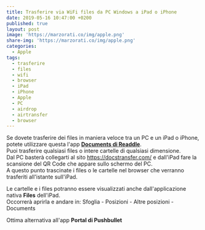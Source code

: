 ```yaml
---
title: Trasferire via WiFi files da PC Windows a iPad o iPhone
date: 2019-05-16 10:47:00 +0200
published: true
layout: post
image: 'https://marzorati.co/img/apple.png'
share-img: 'https://marzorati.co/img/apple.png'
categories:
  - Apple
tags:
  - trasferire
  - files
  - wifi
  - browser
  - iPad
  - iPhone
  - Apple
  - PC
  - airdrop
  - airtransfer
  - browser
---
```

Se dovete trasferire dei files in maniera veloce tra un PC e un iPad o iPhone, potete utilizzare questa l'app **<a href="https://itunes.apple.com/it/app/documents-di-readdle/id364901807?mt=8" target="_blank">Documents di Readdle</a>**.   
Puoi trasferire qualsiasi files o intere cartelle di qualsiasi dimensione.   
Dal PC basterà collegarti al sito <a href="https://docstransfer.com/" target="_blank">https://docstransfer.com/</a> e dall'iPad fare la scansione del QR Code che appare sullo schermo del PC.   
A questo punto trascinate i files o le cartelle nel browser che verranno trasferiti all'istante sull'iPad.   

Le cartelle e i files potranno essere visualizzati anche dall'applicazione nativa **Files** dell'iPad.   
Occorrerà aprirla e andare in: Sfoglia - Posizioni - Altre posizioni - Documents   

Ottima alternativa all'app **Portal di Pushbullet**   
